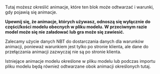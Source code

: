 Tutaj możesz określić animacje, które ten blok może odtwarzać i warunki, gdy pojawią się animacje.

**Upewnij się, że animacje, których używasz, odnoszą się wyłącznie do części/kości modelu obecnych w pliku modelu.
W przeciwnym razie model może się nie załadować lub gra może się zawiesić.**

Zalecamy użycie danych NBT do dostarczania danych dla warunków animacji, ponieważ warunkiem jest tylko
po stronie klienta, ale dane do przełączania animacji zazwyczaj nie są po stronie klienta.

Istniejące animacje modelu określone w pliku modelu lub podczas importu pliku modelu będą również odtwarzane obok animacji określonych tutaj.